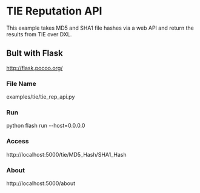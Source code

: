 # TIE Reputation API
This example takes MD5 and SHA1 file hashes via a web API and return the results from TIE over DXL.


## Bult with Flask
http://flask.pocoo.org/

### File  Name
examples/tie/tie_rep_api.py

### Run 
python flash run --host=0.0.0.0

### Access
http://localhost:5000/tie/MD5_Hash/SHA1_Hash

### About
http://localhost:5000/about